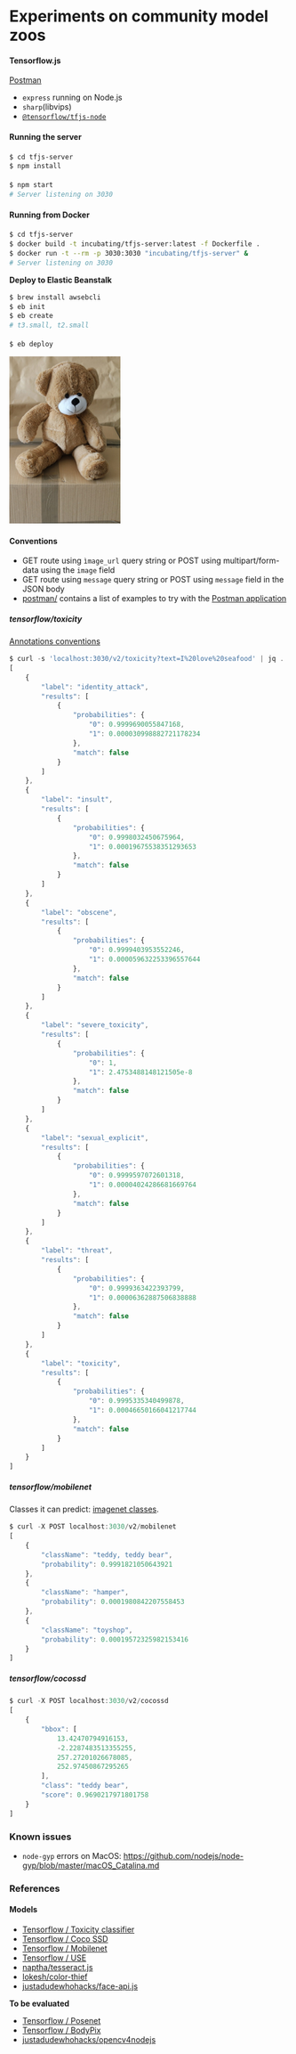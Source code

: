 # Experiments on community model zoos

#### Tensorflow.js

[Postman](postman/TFJS%20-%20Server.postman_collection.json)

- `express` running on Node.js
- `sharp`(libvips)
- [`@tensorflow/tfjs-node`](https://github.com/tensorflow/tfjs-models/)

#### Running the server
```bash
$ cd tfjs-server
$ npm install

$ npm start
# Server listening on 3030
```

#### Running from Docker

```bash
$ cd tfjs-server
$ docker build -t incubating/tfjs-server:latest -f Dockerfile .
$ docker run -t --rm -p 3030:3030 "incubating/tfjs-server" &
# Server listening on 3030
```

**Deploy to Elastic Beanstalk**

```bash
$ brew install awsebcli
$ eb init
$ eb create
# t3.small, t2.small

$ eb deploy
```

<img src="postman/teddybear.jpg" alt="drawing" width="200"/>

#### Conventions

- GET route using `ìmage_url` query string or POST using multipart/form-data using the `image` field
- GET route using `message` query string or POST using `message` field in the JSON body
- [postman/](postman) contains a list of examples to try with the [Postman application](https://www.getpostman.com/)

##### tensorflow/toxicity

[Annotations conventions](https://github.com/conversationai/conversationai.github.io/blob/master/crowdsourcing_annotation_schemes/toxicity_with_subattributes.md)

```javascript
$ curl -s 'localhost:3030/v2/toxicity?text=I%20love%20seafood' | jq .
[
    {
        "label": "identity_attack",
        "results": [
            {
                "probabilities": {
                    "0": 0.9999690055847168,
                    "1": 0.000030998882721178234
                },
                "match": false
            }
        ]
    },
    {
        "label": "insult",
        "results": [
            {
                "probabilities": {
                    "0": 0.9998032450675964,
                    "1": 0.00019675538351293653
                },
                "match": false
            }
        ]
    },
    {
        "label": "obscene",
        "results": [
            {
                "probabilities": {
                    "0": 0.9999403953552246,
                    "1": 0.000059632253396557644
                },
                "match": false
            }
        ]
    },
    {
        "label": "severe_toxicity",
        "results": [
            {
                "probabilities": {
                    "0": 1,
                    "1": 2.4753488148121505e-8
                },
                "match": false
            }
        ]
    },
    {
        "label": "sexual_explicit",
        "results": [
            {
                "probabilities": {
                    "0": 0.9999597072601318,
                    "1": 0.00004024286681669764
                },
                "match": false
            }
        ]
    },
    {
        "label": "threat",
        "results": [
            {
                "probabilities": {
                    "0": 0.9999363422393799,
                    "1": 0.00006362887506838888
                },
                "match": false
            }
        ]
    },
    {
        "label": "toxicity",
        "results": [
            {
                "probabilities": {
                    "0": 0.9995335340499878,
                    "1": 0.00046650166041217744
                },
                "match": false
            }
        ]
    }
]
```

##### tensorflow/mobilenet

Classes it can predict: [imagenet classes](https://github.com/tensorflow/tfjs-examples/blob/master/mobilenet/imagenet_classes.js#L19-L1039).

```javascript
$ curl -X POST localhost:3030/v2/mobilenet
[
    {
        "className": "teddy, teddy bear",
        "probability": 0.9991821050643921
    },
    {
        "className": "hamper",
        "probability": 0.0001980842207558453
    },
    {
        "className": "toyshop",
        "probability": 0.00019572325982153416
    }
]
```

##### tensorflow/cocossd
```javascript
$ curl -X POST localhost:3030/v2/cocossd
[
    {
        "bbox": [
            13.42470794916153,
            -2.2287483513355255,
            257.27201026678085,
            252.97450867295265
        ],
        "class": "teddy bear",
        "score": 0.9690217971801758
    }
]
```

### Known issues

- `node-gyp` errors on MacOS: https://github.com/nodejs/node-gyp/blob/master/macOS_Catalina.md

### References

#### Models
- [Tensorflow / Toxicity classifier](https://github.com/tensorflow/tfjs-models/tree/master/toxicity)
- [Tensorflow / Coco SSD](https://github.com/tensorflow/tfjs-models/tree/master/coco-ssd)
- [Tensorflow / Mobilenet](https://github.com/tensorflow/tfjs-models/tree/master/mobilenet)
- [Tensorflow / USE](https://github.com/tensorflow/tfjs-models/tree/master/universal-sentence-encoder)
- [naptha/tesseract.js](https://github.com/naptha/tesseract.js)
- [lokesh/color-thief](https://github.com/lokesh/color-thief)
- [justadudewhohacks/face-api.js](https://github.com/justadudewhohacks/face-api.js)

**To be evaluated**
- [Tensorflow / Posenet](https://github.com/tensorflow/tfjs-models/tree/master/posenet)
- [Tensorflow / BodyPix](https://github.com/tensorflow/tfjs-models/tree/master/body-pix)
- [justadudewhohacks/opencv4nodejs](https://github.com/justadudewhohacks/opencv4nodejs)
